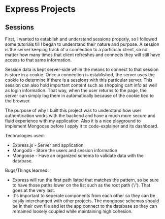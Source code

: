 # Express Projects

## Sessions

First, I wanted to establish and understand sessions properly, so I followed some tutorials till I began to understand their nature and purpose. A session is the server keeping track of a connection to a particular client, so no matter how many times that client refreshes and connects they will still have access to that same information.

Session data is kept server-side while the means to connect to that session is store in a cookie. Once a connection is established, the server uses the cookie to determine if there is a sessions with this particular server. This session can also hold important content such as shopping cart info as well as login information. That way, when the user returns to the page, the server can simply log them in automatically because of the cookie tied to the browser.

The purpose of why I built this project was to understand how user authentication works with the backend and have a much more secure and fluid experience with my application. Also it is a nice playground to implement Mongoose before I apply it to code-explainer and its dashboard.

Technologies used:

- Express.js - Server and application
- Mongodb - Store the users and session information
- Mongoose - Have an organized schema to validate data with the database.

Bugs/Things learned:

- Express will run the first path listed that matches the pattern, so be sure to have those paths lower on the list such as the root path ('/'). That goes at the very last.
- It's important to seperate components from each other so they can be easily interchanged with other projects. The mongoose schemas should be in their own file and let the app connect to the database so they can remained loosely coupled while maintaining high cohesion.
